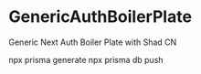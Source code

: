 # GenericAuthBoilerPlate
Generic Next Auth Boiler Plate with Shad CN


npx prisma generate
npx prisma db push